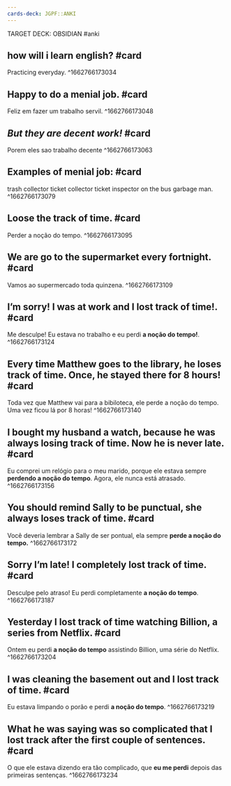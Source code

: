 ```yaml
---
cards-deck: JGPF::ANKI
---
```


TARGET DECK: OBSIDIAN
#anki 
## how will i learn english? #card 
Practicing everyday.
^1662766173034

## Happy to do a **menial job**.   #card 
Feliz em fazer um trabalho servil.
^1662766173048

## *But they are decent work!* #card 
Porem eles sao trabalho decente
^1662766173063

## Examples of menial job: #card 
trash collector
ticket collector
ticket inspector on the bus
garbage man.
^1662766173079

## Loose the track of time. #card 
Perder a noção do tempo.
^1662766173095

## We are go to the supermarket every fortnight. #card 
Vamos ao supermercado toda quinzena.
^1662766173109

## I’m sorry! I was at work and I lost **track of time!**. #card 
Me desculpe! Eu estava no trabalho e eu perdi **a noção do tempo!**.
^1662766173124

## Every time Matthew goes to the library, he loses **track of time**. Once, he stayed there for 8 hours! #card 
Toda vez que Matthew vai para a bibiloteca, ele perde a noção do tempo. Uma vez ficou lá por 8 horas!
^1662766173140

## I bought my husband a watch, because he was always losing **track of time**. Now he is never late. #card 
Eu comprei um relógio para o meu marido, porque ele estava sempre **perdendo a noção do tempo**. Agora, ele nunca está atrasado.
^1662766173156

## You should remind Sally to be punctual, she always loses **track of time.** #card 
Você deveria lembrar a Sally de ser pontual, ela sempre **perde a noção do tempo.**
^1662766173172

## Sorry I’m late! I completely lost **track of time.** #card 
Desculpe pelo atraso! Eu perdi completamente **a noção do tempo**.
^1662766173187

## Yesterday I lost **track of time** watching Billion, a series from Netflix. #card 
Ontem eu perdi **a noção do tempo** assistindo Billion, uma série do Netflix.
^1662766173204

## I was cleaning the basement out and I lost **track of time**. #card 
Eu estava limpando o porão e perdi **a noção do tempo**.
^1662766173219

## What he was saying was so complicated that **I lost track** after the first couple of sentences. #card 
O que ele estava dizendo era tão complicado, que **eu me perdi** depois das primeiras sentenças.
^1662766173234



